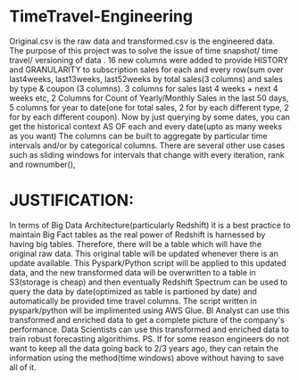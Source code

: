 # TimeTravel-Engineering
Original.csv is the raw data and transformed.csv is the engineered data.
The purpose of this project was to solve the issue of time snapshot/ time travel/ versioning of data .
16 new columns were added to provide HISTORY and GRANULARITY to subscription sales for each and every row(sum over last4weeks, last13weeks, last52weeks by total sales(3 columns) and sales by type & coupon (3 columns). 3 columns for sales last 4 weeks + next 4 weeks etc, 2 Columns for Count of Yearly/Monthly Sales in the last 50 days, 5 columns for year to date(one for total sales, 2 for by each different type, 2 for by each different coupon). 
Now by just querying by some dates, you can get the historical context AS OF each and every date(upto as many weeks as you want)
 The columns can be built to aggregate by particular time intervals and/or by categorical columns. There are several other use cases such as sliding windows for intervals that change with every iteration, rank and rownumber(), 
# JUSTIFICATION:
 In terms of Big Data Architecture(particularly Redshift) it is a best practice to maintain Big Fact tables as the real power of Redshift is harnessed by having big tables. Therefore, there will be a table which will have the original raw data. This original table will be updated whenever there is an update available. This Pyspark/Python script will be applied to this updated data, and the new transformed data will be overwritten to a table in S3(storage is cheap) and then eventually Redshift Spectrum can be used to query the data by date(optimized as table is partioned by date) and automatically be provided time travel columns. 
 The script written in pyspark/python will be implimented using AWS Glue. 
 BI Analyst can use this transformed and enriched data to get a complete picture of the company's performance.
 Data Scientists can use this transformed and enriched data to train robust forecasting algorithims. 
PS. If for some reason engineers do not want to keep all the data going back to 2/3 years ago, they can retain the information using the method(time windows) above without having to save all of it. 

